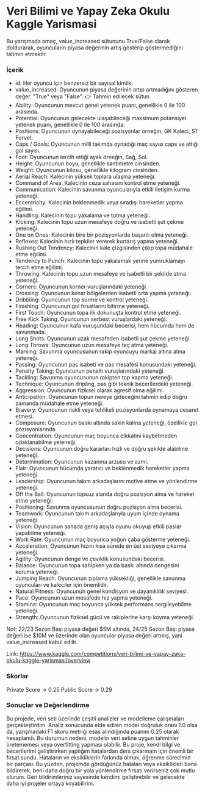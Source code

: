 # Veri Bilimi ve Yapay Zeka Okulu Kaggle Yarismasi
Bu yarışmada amaç, value_increased sütununu True/False olarak doldurarak, oyuncuların piyasa değerinin artış gösterip göstermediğini tahmin etmektir.

### İçerik
- id: Her oyuncu için benzersiz bir sayısal kimlik.
- value_increased: Oyuncunun piyasa değerinin artıp artmadığını gösteren değer. "True" veya "False". 👉 Tahmin edilecek sütun
- Ability: Oyuncunun mevcut genel yetenek puanı, genellikle 0 ile 100 arasında.
- Potential: Oyuncunun gelecekte ulaşabileceği maksimum potansiyel yetenek puanı, genellikle 0 ile 100 arasında.
- Positions: Oyuncunun oynayabileceği pozisyonlar örneğin, GK Kaleci, ST Forvet.
- Caps / Goals: Oyuncunun milli takımda oynadığı maç sayısı caps ve attığı gol sayısı.
- Foot: Oyuncunun tercih ettiği ayak örneğin, Sağ, Sol.
- Height: Oyuncunun boyu, genellikle santimetre cinsinden.
- Weight: Oyuncunun kilosu, genellikle kilogram cinsinden.
- Aerial Reach: Kalecinin yüksek toplara ulaşma yeteneği.
- Command of Area: Kalecinin ceza sahasını kontrol etme yeteneği.
- Communication: Kalecinin savunma oyuncularıyla etkili iletişim kurma yeteneği.
- Eccentricity: Kalecinin beklenmedik veya sıradışı hareketler yapma eğilimi.
- Handling: Kalecinin topu yakalama ve tutma yeteneği.
- Kicking: Kalecinin topu uzun mesafeye doğru ve isabetli şut çekme yeteneği.
- One on Ones: Kalecinin bire bir pozisyonlarda başarılı olma yeteneği.
- Reflexes: Kalecinin hızlı tepkiler vererek kurtarış yapma yeteneği.
- Rushing Out Tendency: Kalecinin kale çizgisinden çıkıp topa müdahale etme eğilimi.
- Tendency to Punch: Kalecinin topu yakalamak yerine yumruklamayı tercih etme eğilimi.
- Throwing: Kalecinin topu uzun mesafeye ve isabetli bir şekilde atma yeteneği.
- Corners: Oyuncunun korner vuruşlarındaki yeteneği.
- Crossing: Oyuncunun kenar bölgelerden isabetli orta yapma yeteneği.
- Dribbling: Oyuncunun top sürme ve kontrol yeteneği.
- Finishing: Oyuncunun gol fırsatlarını bitirme yeteneği.
- First Touch: Oyuncunun topa ilk dokunuşta kontrol etme yeteneği.
- Free Kick Taking: Oyuncunun serbest vuruşlardaki yeteneği.
- Heading: Oyuncunun kafa vuruşundaki becerisi, hem hücumda hem de savunmada.
- Long Shots: Oyuncunun uzak mesafeden isabetli şut çekme yeteneği.
- Long Throws: Oyuncunun uzun mesafeye taç atma yeteneği.
- Marking: Savunma oyuncusunun rakip oyuncuyu markaj altına alma yeteneği.
- Passing: Oyuncunun pas isabeti ve pas mesafesi konusundaki yeteneği.
- Penalty Taking: Oyuncunun penaltı vuruşlarındaki yeteneği.
- Tackling: Savunma oyuncusunun rakipten top kapma yeteneği.
- Technique: Oyuncunun dripling, pas gibi teknik becerilerdeki yeteneği.
- Aggression: Oyuncunun fiziksel olarak agresif olma eğilimi.
- Anticipation: Oyuncunun topun nereye gideceğini tahmin edip doğru zamanda müdahale etme yeteneği.
- Bravery: Oyuncunun riskli veya tehlikeli pozisyonlarda oynamaya cesaret etmesi.
- Composure: Oyuncunun baskı altında sakin kalma yeteneği, özellikle gol pozisyonlarında.
- Concentration: Oyuncunun maç boyunca dikkatini kaybetmeden odaklanabilme yeteneği.
- Decisions: Oyuncunun doğru kararları hızlı ve doğru şekilde alabilme yeteneği.
- Determination: Oyuncunun kazanma arzusu ve azmi.
- Flair: Oyuncunun hücumda yaratıcı ve beklenmedik hareketler yapma yeteneği.
- Leadership: Oyuncunun takım arkadaşlarını motive etme ve yönlendirme yeteneği.
- Off the Ball: Oyuncunun topsuz alanda doğru pozisyon alma ve hareket etme yeteneği.
- Positioning: Savunma oyuncusunun doğru pozisyon alma becerisi.
- Teamwork: Oyuncunun takım arkadaşlarıyla uyum içinde oynama yeteneği.
- Vision: Oyuncunun sahada geniş açıyla oyunu okuyup etkili paslar yapabilme yeteneği.
- Work Rate: Oyuncunun maç boyunca yoğun çaba gösterme yeteneği.
- Acceleration: Oyuncunun hızını kısa sürede en üst seviyeye çıkarma yeteneği.
- Agility: Oyuncunun denge ve çeviklik konusundaki becerisi.
- Balance: Oyuncunun topa sahipken ya da baskı altında dengesini koruma yeteneği.
- Jumping Reach: Oyuncunun zıplama yüksekliği, genellikle savunma oyuncuları ve kaleciler için önemlidir.
- Natural Fitness: Oyuncunun genel kondisyon ve dayanıklılık seviyesi.
- Pace: Oyuncunun uzun mesafede hız yapma yeteneği.
- Stamina: Oyuncunun maç boyunca yüksek performans sergileyebilme yeteneği.
- Strength: Oyuncunun fiziksel gücü ve rakiplerine karşı koyma yeteneği.

Not:  22/23 Sezon Başı piyasa değeri $5M altında, 24/25 Sezon Başı piyasa değeri ise $10M ve üzerinde olan oyuncular piyasa değeri artmış, yani value_increased kabul edilir.

Link: https://www.kaggle.com/competitions/veri-bilimi-ve-yapay-zeka-okulu-kaggle-yarismasi/overview

### Skorlar
Private Score   ->  0.25
Public Score    ->  0.29

### Sonuçlar ve Değerlendirme
Bu projede, veri seti üzerinde çeşitli analizler ve modelleme çalışmaları gerçekleştirdim. Analiz sonucunda elde edilen model doğruluk oranı 1.0 olsa da, yarışmadaki F1 skoru metriği esas alındığında puanım 0.25 olarak hesaplandı. Bu durumun nedeni, modelin veri setine uygun tahminler üretememesi veya overfitting yapması olabilir.
Bu proje, kendi bilgi ve becerilerimi geliştirirken yaptığım hatalardan ders çıkarmam için önemli bir fırsat sundu. Hataların ve eksikliklerin farkında olmak, öğrenme sürecimin bir parçası. Bu yüzden, projemde gördüğünüz hataları veya eksiklikleri bana bildirerek, beni daha doğru bir yola yönlendirme fırsatı verirseniz çok mutlu olurum. Geri bildirimleriniz sayesinde kendimi geliştirebilir ve gelecekte daha iyi projeler ortaya koyabilirim.
